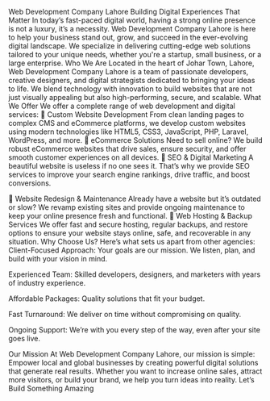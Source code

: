 
Web Development Company Lahore Building Digital Experiences That Matter
In today’s fast-paced digital world, having a strong online presence is not a luxury, it’s a necessity. Web Development Company Lahore is here to help your business stand out, grow, and succeed in the ever-evolving digital landscape. We specialize in delivering cutting-edge web solutions tailored to your unique needs, whether you're a startup, small business, or a large enterprise.
Who We Are
Located in the heart of Johar Town, Lahore, Web Development Company Lahore is a team of passionate developers, creative designers, and digital strategists dedicated to bringing your ideas to life. We blend technology with innovation to build websites that are not just visually appealing but also high-performing, secure, and scalable.
What We Offer
We offer a complete range of web development and digital services:
🔹 Custom Website Development
From clean landing pages to complex CMS and eCommerce platforms, we develop custom websites using modern technologies like HTML5, CSS3, JavaScript, PHP, Laravel, WordPress, and more.
🔹 eCommerce Solutions
Need to sell online? We build robust eCommerce websites that drive sales, ensure security, and offer smooth customer experiences on all devices.
🔹 SEO & Digital Marketing
A beautiful website is useless if no one sees it. That’s why we provide SEO services to improve your search engine rankings, drive traffic, and boost conversions.


🔹 Website Redesign & Maintenance
Already have a website but it’s outdated or slow? We revamp existing sites and provide ongoing maintenance to keep your online presence fresh and functional.
🔹 Web Hosting & Backup Services
We offer fast and secure hosting, regular backups, and restore options to ensure your website stays online, safe, and recoverable in any situation.
Why Choose Us?
Here’s what sets us apart from other agencies:
Client-Focused Approach: Your goals are our mission. We listen, plan, and build with your vision in mind.


Experienced Team: Skilled developers, designers, and marketers with years of industry experience.


Affordable Packages: Quality solutions that fit your budget.


Fast Turnaround: We deliver on time without compromising on quality.


Ongoing Support:  We’re with you every step of the way, even after your site goes live.


Our Mission
At Web Development Company Lahore, our mission is simple: Empower local and global businesses by creating powerful digital solutions that generate real results. Whether you want to increase online sales, attract more visitors, or build your brand, we help you turn ideas into reality.
Let’s Build Something Amazing
